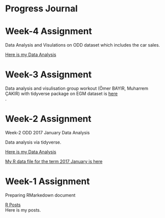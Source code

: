 # Progress Journal

# Week-4 Assignment

Data Analysis and Visulations on ODD dataset which includes the car sales. 

[Here is my Data Analysis](Week4/ODD_Data_Analysis.html)<br>


# Week-3 Assignment

Data analysis and visulisation group workout (Ömer BAYIR, Muharrem ÇAKIR) with tidyverse package on EGM dataset is [here](https://mef-bda503.github.io/pj18-omerbayir/week3/week3.html)<br>.

# Week-2 Assignment

Week-2 ODD 2017 January Data Analysis

Data analysis via tidyverse.

[Here is my Data Analysis](week2/Odd_Retail_Sales_201701.html)<br>

[My R data file for the term 2017 January is here](week2/odd_car_sales_data_jan_17.rds)<br>




# Week-1 Assignment

Preparing RMarkedown document

[R Posts](W1_Assignment.html) <br>
Here is my posts.
